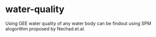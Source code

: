 # water-quality





Using GEE water quality of any water body can be findout using SPM alogorithm proposed by Nechad.et.al.
